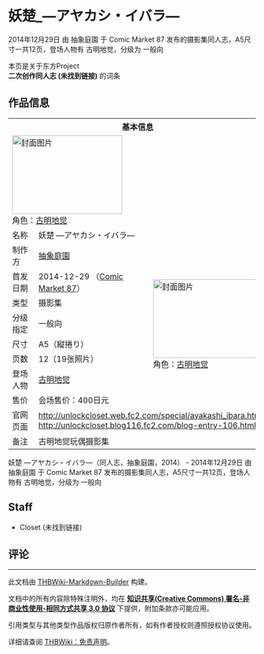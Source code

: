 # 妖楚_―アヤカシ・イバラ―

<!-- source html: G:\repos\THBWiki-Markdown-Builder\THBWikiMarkdown\Temp\main\b\be\ns0%3A%E5%A6%96%E6%A5%9A_%E2%80%95%E3%82%A2%E3%83%A4%E3%82%AB%E3%82%B7%E3%83%BB%E3%82%A4%E3%83%90%E3%83%A9%E2%80%95.html -->

2014年12月29日 由 抽象庭園 于 Comic Market 87 发布的摄影集同人志，A5尺寸一共12页，登场人物有 古明地觉，分级为 一般向

本页是关于东方Project  
 **二次创作同人志 (未找到链接)** 的词条
## 作品信息

<table><tbody><tr><th colspan="3">基本信息</th></tr><tr><td class="cover-artwork-mobile" colspan="2"><a href="./文件-妖楚_―アヤカシ・イバラ―封面.png.md" class="image" title="封面图片"><img alt="封面图片" src="https://upload.thwiki.cc/thumb/3/34/%E5%A6%96%E6%A5%9A_%E2%80%95%E3%82%A2%E3%83%A4%E3%82%AB%E3%82%B7%E3%83%BB%E3%82%A4%E3%83%90%E3%83%A9%E2%80%95%E5%B0%81%E9%9D%A2.png/224px-%E5%A6%96%E6%A5%9A_%E2%80%95%E3%82%A2%E3%83%A4%E3%82%AB%E3%82%B7%E3%83%BB%E3%82%A4%E3%83%90%E3%83%A9%E2%80%95%E5%B0%81%E9%9D%A2.png" decoding="async" loading="lazy" width="224" height="160" srcset="https://upload.thwiki.cc/thumb/3/34/%E5%A6%96%E6%A5%9A_%E2%80%95%E3%82%A2%E3%83%A4%E3%82%AB%E3%82%B7%E3%83%BB%E3%82%A4%E3%83%90%E3%83%A9%E2%80%95%E5%B0%81%E9%9D%A2.png/336px-%E5%A6%96%E6%A5%9A_%E2%80%95%E3%82%A2%E3%83%A4%E3%82%AB%E3%82%B7%E3%83%BB%E3%82%A4%E3%83%90%E3%83%A9%E2%80%95%E5%B0%81%E9%9D%A2.png 1.5x, https://upload.thwiki.cc/3/34/%E5%A6%96%E6%A5%9A_%E2%80%95%E3%82%A2%E3%83%A4%E3%82%AB%E3%82%B7%E3%83%BB%E3%82%A4%E3%83%90%E3%83%A9%E2%80%95%E5%B0%81%E9%9D%A2.png 2x" data-file-width="421" data-file-height="301"></a><div class="cover-char">角色：<a href="./古明地觉.md" title="古明地觉">古明地觉</a></div></td>
</tr><tr><td class="label">名称</td><td colspan="2"> 妖楚 ―アヤカシ・イバラ― </td></tr><tr><td class="label">制作方</td><td><a href="./抽象庭園.md" title="抽象庭園">抽象庭園</a></td><td class="cover-artwork" rowspan="8" style="min-width:224px;"><a href="./文件-妖楚_―アヤカシ・イバラ―封面.png.md" class="image" title="封面图片"><img alt="封面图片" src="https://upload.thwiki.cc/thumb/3/34/%E5%A6%96%E6%A5%9A_%E2%80%95%E3%82%A2%E3%83%A4%E3%82%AB%E3%82%B7%E3%83%BB%E3%82%A4%E3%83%90%E3%83%A9%E2%80%95%E5%B0%81%E9%9D%A2.png/224px-%E5%A6%96%E6%A5%9A_%E2%80%95%E3%82%A2%E3%83%A4%E3%82%AB%E3%82%B7%E3%83%BB%E3%82%A4%E3%83%90%E3%83%A9%E2%80%95%E5%B0%81%E9%9D%A2.png" decoding="async" loading="lazy" width="224" height="160" srcset="https://upload.thwiki.cc/thumb/3/34/%E5%A6%96%E6%A5%9A_%E2%80%95%E3%82%A2%E3%83%A4%E3%82%AB%E3%82%B7%E3%83%BB%E3%82%A4%E3%83%90%E3%83%A9%E2%80%95%E5%B0%81%E9%9D%A2.png/336px-%E5%A6%96%E6%A5%9A_%E2%80%95%E3%82%A2%E3%83%A4%E3%82%AB%E3%82%B7%E3%83%BB%E3%82%A4%E3%83%90%E3%83%A9%E2%80%95%E5%B0%81%E9%9D%A2.png 1.5x, https://upload.thwiki.cc/3/34/%E5%A6%96%E6%A5%9A_%E2%80%95%E3%82%A2%E3%83%A4%E3%82%AB%E3%82%B7%E3%83%BB%E3%82%A4%E3%83%90%E3%83%A9%E2%80%95%E5%B0%81%E9%9D%A2.png 2x" data-file-width="421" data-file-height="301"></a><div class="cover-char">角色：<a href="./古明地觉.md" title="古明地觉">古明地觉</a></div></td>
</tr><tr><td class="label">首发日期</td><td>2014-12-29&#160;（<a href="/展会作品列表?e=Comic+Market%2387">Comic Market 87</a>）</td></tr><tr><td class="label">类型</td><td>摄影集</td></tr><tr><td class="label">分级指定</td><td>一般向</td></tr><tr><td class="label">尺寸</td><td>A5（縦捲り）</td></tr><tr><td class="label">页数</td><td>12（19张照片）</td></tr><tr><td class="label">登场人物</td><td><a href="./古明地觉.md" title="古明地觉">古明地觉</a></td></tr><tr><td class="label">售价</td><td>会场售价：400日元</td></tr>
<tr><td class="label">官网页面</td><td colspan="2"><a rel="nofollow" class="external free" href="http://unlockcloset.web.fc2.com/special/ayakashi_ibara.html">http://unlockcloset.web.fc2.com/special/ayakashi_ibara.html</a><br><a rel="nofollow" class="external free" href="http://unlockcloset.blog116.fc2.com/blog-entry-106.html">http://unlockcloset.blog116.fc2.com/blog-entry-106.html</a></td></tr><tr><td class="label">备注</td><td colspan="2">古明地觉玩偶摄影集</td></tr></tbody></table>

妖楚 ―アヤカシ・イバラ―（同人志，抽象庭園，2014） - 2014年12月29日 由 抽象庭園 于 Comic Market 87 发布的摄影集同人志，A5尺寸一共12页，登场人物有 古明地觉，分级为 一般向
## Staff
- Closet (未找到链接)

## 评论




---

此文档由 [THBWiki-Markdown-Builder](https://github.com/Delsin-Yu/THBWiki-Markdown-Builder) 构建。

文档中的所有内容除特殊注明外，均在 [**知识共享(Creative Commons) 署名-非商业性使用-相同方式共享 3.0 协议**](https://creativecommons.org/licenses/by-sa/3.0/deed.zh-hans) 下提供，附加条款亦可能应用。

引用类型与其他类型作品版权归原作者所有，如有作者授权则遵照授权协议使用。

详细请查阅 [THBWiki：免责声明](https://thbwiki.cc/THBWiki:%E5%85%8D%E8%B4%A3%E5%A3%B0%E6%98%8E)。

